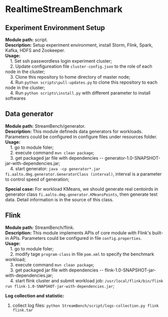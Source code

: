 # RealtimeStreamBenchmark

## Experiment Environment Setup
**Module path:** script.  
**Description:** Setup experiment environment, install Storm, Flink, Spark, Kafka, HDFS and Zookeeper.  
**Usage:**  
&nbsp;&nbsp;&nbsp;&nbsp;1. Set ssh passwordless login experiment cluster;  
&nbsp;&nbsp;&nbsp;&nbsp;2. Update configureation file `cluster-config.json` to the role of each node in the cluster;  
&nbsp;&nbsp;&nbsp;&nbsp;3. Clone this repository to home directory of master node;  
&nbsp;&nbsp;&nbsp;&nbsp;4. Run `python scripts\pull-updates.py` to clone this repository to each node in the cluster;  
&nbsp;&nbsp;&nbsp;&nbsp;4. Run `python scripts\install.py` with different parameter to install softwares

## Data generator
**Module path:** StreamBench/generator.  
**Description:** This module defineds data generators for workloads. Parameters could be configured in configure files under resources folder.  
**Usage:**  
&nbsp;&nbsp;&nbsp;&nbsp;1. go to module foler;  
&nbsp;&nbsp;&nbsp;&nbsp;2. execute command `mvn clean package`;  
&nbsp;&nbsp;&nbsp;&nbsp;3. get packaged jar file with dependencies -- generator-1.0-SNAPSHOT-jar-with-dependencies.jar;  
&nbsp;&nbsp;&nbsp;&nbsp;4. start generator: `java -cp generator*.jar fi.aalto.dmg.generator.GeneratorClass (interval)`, interval is a parameter to control speed of generation;  

**Special case:** For workload KMeans, we should generate real centoirds in generator class `fi.aalto.dmg.generator.KMeansPoints`, then generate test data. Detail information is in the source of this class.

## Flink
**Module path:** StreamBench/flink.  
**Description:** This module implements APIs of core module with Flink's built-in APIs. Parameters could be configured in file `config.properties`.  
**Usage:**  
&nbsp;&nbsp;&nbsp;&nbsp;1. go to module foler;  
&nbsp;&nbsp;&nbsp;&nbsp;2. modify tage `program-class` in file `pom.xml` to specify the benchmark workload;  
&nbsp;&nbsp;&nbsp;&nbsp;3. execute command `mvn clean package`;  
&nbsp;&nbsp;&nbsp;&nbsp;3. get packaged jar file with dependencies -- flink-1.0-SNAPSHOT-jar-with-dependencies.jar;  
&nbsp;&nbsp;&nbsp;&nbsp;4. start flink cluster and submit workload job: `/usr/local/flink/bin/flink run flink-1.0-SNAPSHOT-jar-with-dependencies.jar`;  

**Log collection and statistic:**
1. collect log files: `python StreamBench/script/logs-collection.py flink flink.tar`   

